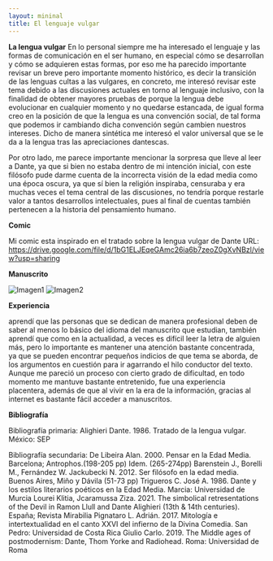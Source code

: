 ```yaml
---
layout: mininal
title: El lenguaje vulgar
---
```

**La lengua vulgar**
En lo personal siempre me ha interesado el lenguaje y las formas de comunicación en el ser humano, en especial cómo se desarrollan y cómo se adquieren estas formas, por eso me ha parecido importante revisar un breve pero importante momento histórico, es decir la transición de las lenguas cultas a las vulgares, en concreto, me interesó revisar este tema debido a las discusiones actuales en torno al lenguaje inclusivo, con la finalidad de obtener mayores pruebas de porque la lengua debe evolucionar en cualquier momento y no quedarse estancada, de igual forma creo en la posición de que la lengua es una convención social, de tal forma que podemos ir cambiando dicha convención según cambien nuestros intereses. Dicho de manera sintética me interesó el valor universal que se le da a la lengua  tras las apreciaciones dantescas.

Por otro lado, me parece importante mencionar la sorpresa que lleve al leer a Dante, ya que si bien no estaba dentro de mi intención inicial, con este filósofo pude darme cuenta de la incorrecta visión de la edad media como una época oscura, ya que sí bien la religión inspiraba, censuraba y era muchas veces el tema central de las discusiones, no tendría porque restarle valor a tantos desarrollos intelectuales, pues al final de cuentas también pertenecen a la historia del pensamiento humano.

**Comic**

Mi comic esta inspirado en el tratado sobre la lengua vulgar de Dante
URL: https://drive.google.com/file/d/1bG1ELJEqeGAmc26ia6b7zeoZ0gXvNBzl/view?usp=sharing

**Manuscrito**

![Imagen1](https://user-images.githubusercontent.com/78842604/146489723-758020af-663c-4f62-9ad9-a607ce00d2bc.png)
![Imagen2](https://user-images.githubusercontent.com/78842604/146489744-3fe104ef-1b5a-4ae3-acc3-89c02b9b4116.png)

**Experiencia**

aprendí que las personas que se dedican de manera profesional deben de saber al menos lo básico del idioma del manuscrito que estudian, también aprendí que como en la actualidad, a veces es difícil leer la letra de alguien más, pero lo importante es mantener una atención bastante concentrada, ya que se pueden encontrar pequeños indicios de que tema se aborda, de los argumentos en cuestión para ir agarrando el hilo conductor del texto.
Aunque me pareció un proceso con cierto grado de dificultad, en todo momento me mantuve bastante entretenido, fue una experiencia placentera, además de que al vivir en la era de la información, gracias al internet es bastante fácil acceder a manuscritos.



**Bibliografía**

Bibliografía primaria:
Alighieri Dante. 1986. Tratado de la lengua vulgar.  México: SEP

Bibliografía secundaria:
De Libeira Alan. 2000. Pensar en la Edad Media. Barcelona; Antrophos.(198-205 pp)
Idem. (265-274pp)
Barenstein J., Borelli M., Fernández W. Jackubecki N. 2012. Ser filósofo en la edad media. Buenos Aires, Miño y Dávila (51-73 pp)
 Trigueros C. José A. 1986. Dante y los estilos literarios poéticos en la Edad Media. Marcia: Universidad de Murcia
Lourei Klitia, Jcaramussa Ziza. 2021. The simbolical retresentations of the Devil in Ramon Llull and Dante Alighieri (13th & 14th centuries). España; Revista Mirabilia
Pignataro L. Adrián. 2017. Mitología e intertextualidad en el canto XXVI del infierno de la Divina Comedia. San Pedro: Universidad de Costa Rica
Giulio Carlo. 2019. The Middle ages of postmodernism: Dante, Thom Yorke and Radiohead. Roma: Universidad de Roma
